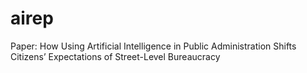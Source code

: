 # airep
Paper: How Using Artificial Intelligence in Public Administration Shifts Citizens’ Expectations of Street-Level Bureaucracy
